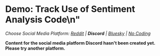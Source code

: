 # Demo: Track Use of Sentiment Analysis Code\n"
_Choose Social Media Platform: <a href='../../../reddit/ch09_privacy/04_tracking_use/03_demo_track_use.html'>Reddit</a> | __Discord__ | <a href='../../../bsky/ch09_privacy/04_tracking_use/03_demo_track_use.html'>Bluesky</a> | <a href='../../../nocode/ch09_privacy/04_tracking_use/03_demo_track_use.html'>No Coding</a>_

__Content for the social media platform Discord hasn't been created yet. Please try another platform.__